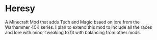 # Heresy
A Minecraft Mod that adds Tech and Magic bsaed on lore from the Warhammer 40K series. I plan to extend this mod to include all the races and lore with minor tweaking to fit with balancing from other mods.
